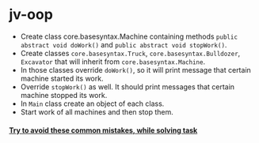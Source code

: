 # jv-oop

- Create class core.basesyntax.Machine containing methods `public abstract void doWork()` and `public abstract void stopWork()`.  
- Create classes `core.basesyntax.Truck`, `core.basesyntax.Bulldozer`, `Excavator` that will inherit from `core.basesyntax.Machine`.
- In those classes override `doWork()`, so it will print message that certain machine started its work.
- Override `stopWork()` as well. It should print messages that certain machine stopped its work.
- In `Main` class create an object of each class.
- Start work of all machines and then stop them.

#### [Try to avoid these common mistakes, while solving task](https://mate-academy.github.io/jv-program-common-mistakes/java-core/oop/oop)
